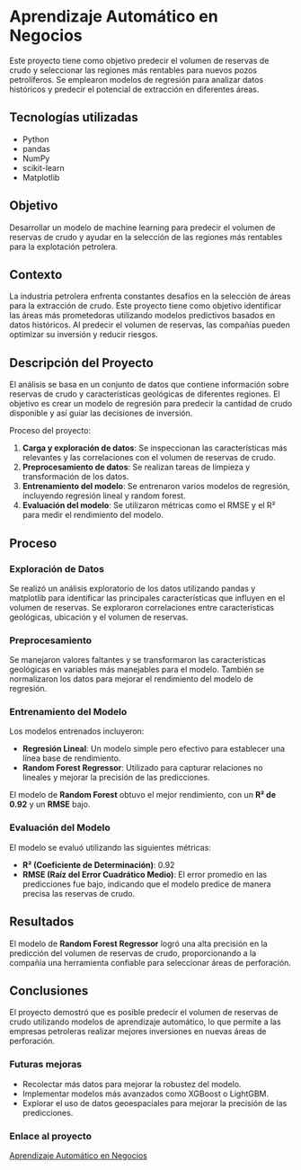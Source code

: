 # Aprendizaje Automático en Negocios

Este proyecto tiene como objetivo predecir el volumen de reservas de crudo y seleccionar las regiones más rentables para nuevos pozos petrolíferos. Se emplearon modelos de regresión para analizar datos históricos y predecir el potencial de extracción en diferentes áreas.

## Tecnologías utilizadas
- Python
- pandas
- NumPy
- scikit-learn
- Matplotlib

## Objetivo
Desarrollar un modelo de machine learning para predecir el volumen de reservas de crudo y ayudar en la selección de las regiones más rentables para la explotación petrolera.

## Contexto
La industria petrolera enfrenta constantes desafíos en la selección de áreas para la extracción de crudo. Este proyecto tiene como objetivo identificar las áreas más prometedoras utilizando modelos predictivos basados en datos históricos. Al predecir el volumen de reservas, las compañías pueden optimizar su inversión y reducir riesgos.

## Descripción del Proyecto
El análisis se basa en un conjunto de datos que contiene información sobre reservas de crudo y características geológicas de diferentes regiones. El objetivo es crear un modelo de regresión para predecir la cantidad de crudo disponible y así guiar las decisiones de inversión.

Proceso del proyecto:
1. **Carga y exploración de datos**: Se inspeccionan las características más relevantes y las correlaciones con el volumen de reservas de crudo.
2. **Preprocesamiento de datos**: Se realizan tareas de limpieza y transformación de los datos.
3. **Entrenamiento del modelo**: Se entrenaron varios modelos de regresión, incluyendo regresión lineal y random forest.
4. **Evaluación del modelo**: Se utilizaron métricas como el RMSE y el R² para medir el rendimiento del modelo.

## Proceso

### Exploración de Datos
Se realizó un análisis exploratorio de los datos utilizando pandas y matplotlib para identificar las principales características que influyen en el volumen de reservas. Se exploraron correlaciones entre características geológicas, ubicación y el volumen de reservas.

### Preprocesamiento
Se manejaron valores faltantes y se transformaron las características geológicas en variables más manejables para el modelo. También se normalizaron los datos para mejorar el rendimiento del modelo de regresión.

### Entrenamiento del Modelo
Los modelos entrenados incluyeron:
- **Regresión Lineal**: Un modelo simple pero efectivo para establecer una línea base de rendimiento.
- **Random Forest Regressor**: Utilizado para capturar relaciones no lineales y mejorar la precisión de las predicciones.

El modelo de **Random Forest** obtuvo el mejor rendimiento, con un **R² de 0.92** y un **RMSE** bajo.

### Evaluación del Modelo
El modelo se evaluó utilizando las siguientes métricas:
- **R² (Coeficiente de Determinación)**: 0.92
- **RMSE (Raíz del Error Cuadrático Medio)**: El error promedio en las predicciones fue bajo, indicando que el modelo predice de manera precisa las reservas de crudo.

## Resultados
El modelo de **Random Forest Regressor** logró una alta precisión en la predicción del volumen de reservas de crudo, proporcionando a la compañía una herramienta confiable para seleccionar áreas de perforación.

## Conclusiones
El proyecto demostró que es posible predecir el volumen de reservas de crudo utilizando modelos de aprendizaje automático, lo que permite a las empresas petroleras realizar mejores inversiones en nuevas áreas de perforación.

### Futuras mejoras
- Recolectar más datos para mejorar la robustez del modelo.
- Implementar modelos más avanzados como XGBoost o LightGBM.
- Explorar el uso de datos geoespaciales para mejorar la precisión de las predicciones.

### Enlace al proyecto
[Aprendizaje Automático en Negocios](https://github.com/ErayFaSol/Sprint-10-Aprendizaje-automatico-en-negocios)
